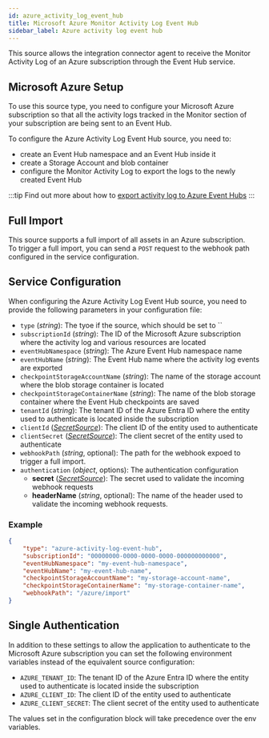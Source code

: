 ```yaml
---
id: azure_activity_log_event_hub
title: Microsoft Azure Monitor Activity Log Event Hub
sidebar_label: Azure activity log event hub
---
```


<!--
WARNING: this file was automatically generated by Mia-Platform Doc Aggregator.
DO NOT MODIFY IT BY HAND.
Instead, modify the source file and run the aggregator to regenerate this file.
-->

This source allows the integration connector agent to receive the Monitor Activity Log of an Azure subscription
through the Event Hub service.

## Microsoft Azure Setup

To use this source type, you need to configure your Microsoft Azure
subscription so that all the activity logs tracked in the Monitor section of your subscription are being
sent to an Event Hub.

To configure the Azure Activity Log Event Hub source, you need to:

- create an Event Hub namespace and an Event Hub inside it
- create a Storage Account and blob container
- configure the Monitor Activity Log to export the logs to the newly created Event Hub

:::tip
Find out more about how to [export activity log to Azure Event Hubs](https://learn.microsoft.com/en-gb/azure/azure-monitor/platform/activity-log?tabs=powershell#send-to-azure-event-hubs)
:::

## Full Import

This source supports a full import of all assets in an Azure subscription.  
To trigger a full import, you can send a `POST` request to the webhook path configured in the service configuration.

## Service Configuration

When configuring the Azure Activity Log Event Hub source, you need to provide the following parameters in your
configuration file:

- `type` (*string*): The tyoe if the source, which should be set to ``
- `subscriptionId` (*string*): The ID of the Microsoft Azure subscription where the activity log and various resources
  are located
- `eventHubNamespace` (*string*): The Azure Event Hub namespace name
- `eventHubName` (*string*): The Event Hub name where the activity log events are exported
- `checkpointStorageAccountName` (*string*): The name of the storage account where the blob storage container is located
- `checkpointStorageContainerName` (*string*): The name of the blob storage container where the Event Hub checkpoints
  are saved
- `tenantId` (*string*): The tenant ID of the Azure Entra ID where the entity used to authenticate is located inside
  the subscription
- `clientId` ([*SecretSource*](../20_install.md#secretsource)): The client ID of the entity used to authenticate
- `clientSecret` ([*SecretSource*](../20_install.md#secretsource)): The client secret of the entity used to authenticate
- `webhookPath` (*string*, optional): The path for the webhook expoed to trigger a full import.
- `authentication` (*object*, options): The authentication configuration
  - **secret** ([*SecretSource*](../20_install.md#secretsource)): The secret used to validate the incoming webhook requests
  - **headerName** (*string*, optional): The name of the header used to validate the incoming webhook requests.

### Example

```json
{
	"type": "azure-activity-log-event-hub",
	"subscriptionId": "00000000-0000-0000-0000-000000000000",
	"eventHubNamespace": "my-event-hub-namespace",
	"eventHubName": "my-event-hub-name",
	"checkpointStorageAccountName": "my-storage-account-name",
	"checkpointStorageContainerName": "my-storage-container-name",
	"webhookPath": "/azure/import"
}
```

## Single Authentication

In addition to these settings to allow the application to authenticate to the Microsoft Azure subscription you can set
the following environment variables instead of the equivalent source configuration:

- `AZURE_TENANT_ID`: The tenant ID of the Azure Entra ID where the entity used to authenticate is located inside
  the subscription
- `AZURE_CLIENT_ID`: The client ID of the entity used to authenticate
- `AZURE_CLIENT_SECRET`: The client secret of the entity used to authenticate

The values set in the configuration block will take precedence over the env variables.
